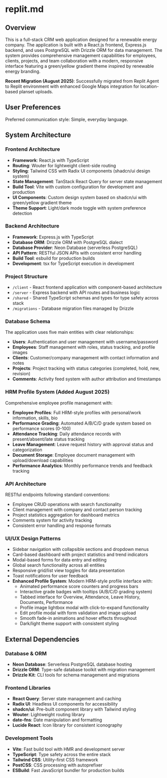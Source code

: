 # replit.md

## Overview

This is a full-stack CRM web application designed for a renewable energy company. The application is built with a React.js frontend, Express.js backend, and uses PostgreSQL with Drizzle ORM for data management. The system provides comprehensive management capabilities for employees, clients, projects, and team collaboration with a modern, responsive interface featuring a green/yellow gradient theme inspired by renewable energy branding.

**Recent Migration (August 2025)**: Successfully migrated from Replit Agent to Replit environment with enhanced Google Maps integration for location-based planset uploads.

## User Preferences

Preferred communication style: Simple, everyday language.

## System Architecture

### Frontend Architecture
- **Framework**: React.js with TypeScript
- **Routing**: Wouter for lightweight client-side routing
- **Styling**: Tailwind CSS with Radix UI components (shadcn/ui design system)
- **State Management**: TanStack React Query for server state management
- **Build Tool**: Vite with custom configuration for development and production
- **UI Components**: Custom design system based on shadcn/ui with green/yellow gradient theme
- **Theme Support**: Light/dark mode toggle with system preference detection

### Backend Architecture
- **Framework**: Express.js with TypeScript
- **Database ORM**: Drizzle ORM with PostgreSQL dialect
- **Database Provider**: Neon Database (serverless PostgreSQL)
- **API Pattern**: RESTful JSON APIs with consistent error handling
- **Build Tool**: esbuild for production builds
- **Development**: tsx for TypeScript execution in development

### Project Structure
- `/client` - React frontend application with component-based architecture
- `/server` - Express backend with API routes and business logic
- `/shared` - Shared TypeScript schemas and types for type safety across stack
- `/migrations` - Database migration files managed by Drizzle

### Database Schema
The application uses five main entities with clear relationships:
- **Users**: Authentication and user management with username/password
- **Employees**: Staff management with roles, status tracking, and profile images
- **Clients**: Customer/company management with contact information and notes
- **Projects**: Project tracking with status categories (completed, hold, new, revision)
- **Comments**: Activity feed system with author attribution and timestamps

### HRM Profile System (Added August 2025)
Comprehensive employee profile management with:
- **Employee Profiles**: Full HRM-style profiles with personal/work information, skills, bio
- **Performance Grading**: Automated A/B/C/D grade system based on performance scores (0-100)
- **Attendance Tracking**: Daily attendance records with present/absent/late status tracking
- **Leave Management**: Leave request history with approval status and categorization
- **Document Storage**: Employee document management with upload/download capabilities
- **Performance Analytics**: Monthly performance trends and feedback tracking

### API Architecture
RESTful endpoints following standard conventions:
- Employee CRUD operations with search functionality
- Client management with company and contact person tracking
- Project statistics aggregation for dashboard metrics
- Comments system for activity tracking
- Consistent error handling and response formats

### UI/UX Design Patterns
- Sidebar navigation with collapsible sections and dropdown menus
- Card-based dashboard with project statistics and trend indicators
- Modal-based forms for data entry and editing
- Global search functionality across all entities
- Responsive grid/list view toggles for data presentation
- Toast notifications for user feedback
- **Enhanced Profile System**: Modern HRM-style profile interface with:
  - Animated performance score counters and progress bars
  - Interactive grade badges with tooltips (A/B/C/D grading system)
  - Tabbed interface for Overview, Attendance, Leave History, Documents, Performance
  - Profile image lightbox modal with click-to-expand functionality
  - Edit profile modal with form validation and image upload
  - Smooth fade-in animations and hover effects throughout
  - Dark/light theme support with consistent styling

## External Dependencies

### Database & ORM
- **Neon Database**: Serverless PostgreSQL database hosting
- **Drizzle ORM**: Type-safe database toolkit with migration management
- **Drizzle Kit**: CLI tools for schema management and migrations

### Frontend Libraries
- **React Query**: Server state management and caching
- **Radix UI**: Headless UI components for accessibility
- **shadcn/ui**: Pre-built component library with Tailwind styling
- **Wouter**: Lightweight routing library
- **date-fns**: Date manipulation and formatting
- **Lucide React**: Icon library for consistent iconography

### Development Tools
- **Vite**: Fast build tool with HMR and development server
- **TypeScript**: Type safety across the entire stack
- **Tailwind CSS**: Utility-first CSS framework
- **PostCSS**: CSS processing with autoprefixer
- **ESBuild**: Fast JavaScript bundler for production builds